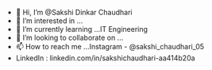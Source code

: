 - 👋 Hi, I’m @Sakshi Dinkar Chaudhari
- 👀 I’m interested in ...
- 🌱 I’m currently learning ...IT Engineering
- 💞️ I’m looking to collaborate on ...
- 📫 How to reach me ...Instagram - @sakshi_chaudhari_05  
- LinkedIn : linkedin.com/in/sakshichaudhari-aa414b20a 



<!---
s-akkk-0504/s-akkk-0504 is a ✨ special ✨ repository because its `README.md` (this file) appears on your GitHub profile.
You can click the Preview link to take a look at your changes.
--->
